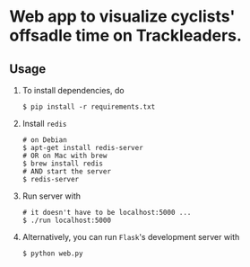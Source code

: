 # Web app to visualize cyclists' offsadle time on Trackleaders.

## Usage
1. To install dependencies, do

	```
	$ pip install -r requirements.txt
	```

2. Install `redis`

    ```
    # on Debian
    $ apt-get install redis-server
    # OR on Mac with brew
    $ brew install redis
    # AND start the server
    $ redis-server 
    ```

3. Run server with

	```
	# it doesn't have to be localhost:5000 ...
	$ ./run localhost:5000
	```
4. Alternatively, you can run `Flask`'s development server with

	```
	$ python web.py
	```
